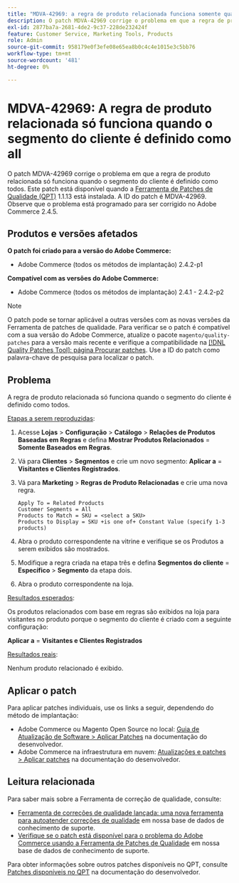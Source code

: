 ```yaml
---
title: "MDVA-42969: a regra de produto relacionada funciona somente quando o segmento do cliente é definido como all"
description: O patch MDVA-42969 corrige o problema em que a regra de produto relacionada só funciona quando o segmento do cliente é definido como todos. Este patch está disponível quando a [Ferramenta de correções de qualidade (QPT)](/help/announcements/adobe-commerce-announcements/magento-quality-patches-released-new-tool-to-self-serve-quality-patches.md) 1.1.13 está instalada. A ID do patch é MDVA-42969. Observe que o problema está programado para ser corrigido no Adobe Commerce 2.4.5.
exl-id: 2877ba7a-2681-4de2-9c37-228de232424f
feature: Customer Service, Marketing Tools, Products
role: Admin
source-git-commit: 958179e0f3efe08e65ea8b0c4c4e1015e3c5bb76
workflow-type: tm+mt
source-wordcount: '481'
ht-degree: 0%

---
```


# MDVA-42969: A regra de produto relacionada só funciona quando o segmento do cliente é definido como all

O patch MDVA-42969 corrige o problema em que a regra de produto relacionada só funciona quando o segmento do cliente é definido como todos. Este patch está disponível quando a [Ferramenta de Patches de Qualidade (QPT)](/help/announcements/adobe-commerce-announcements/magento-quality-patches-released-new-tool-to-self-serve-quality-patches.md) 1.1.13 está instalada. A ID do patch é MDVA-42969. Observe que o problema está programado para ser corrigido no Adobe Commerce 2.4.5.

## Produtos e versões afetados

**O patch foi criado para a versão do Adobe Commerce:**

* Adobe Commerce (todos os métodos de implantação) 2.4.2-p1

**Compatível com as versões do Adobe Commerce:**

* Adobe Commerce (todos os métodos de implantação) 2.4.1 - 2.4.2-p2

>[!NOTE]
>
>O patch pode se tornar aplicável a outras versões com as novas versões da Ferramenta de patches de qualidade. Para verificar se o patch é compatível com a sua versão do Adobe Commerce, atualize o pacote `magento/quality-patches` para a versão mais recente e verifique a compatibilidade na [[!DNL Quality Patches Tool]: página Procurar patches](https://devdocs.magento.com/quality-patches/tool.html#patch-grid). Use a ID do patch como palavra-chave de pesquisa para localizar o patch.

## Problema

A regra de produto relacionada só funciona quando o segmento do cliente é definido como todos.

<u>Etapas a serem reproduzidas</u>:

1. Acesse **Lojas** > **Configuração** > **Catálogo** > **Relações de Produtos Baseadas em Regras** e defina **Mostrar Produtos Relacionados** = **Somente Baseados em Regras**.
1. Vá para **Clientes** > **Segmentos** e crie um novo segmento: **Aplicar a** = **Visitantes e Clientes Registrados**.
1. Vá para **Marketing** > **Regras de Produto Relacionadas** e crie uma nova regra.

   ```code block
   Apply To = Related Products
   Customer Segments = All
   Products to Match = SKU = <select a SKU>
   Products to Display = SKU +is one of+ Constant Value (specify 1-3 products)
   ```

1. Abra o produto correspondente na vitrine e verifique se os Produtos a serem exibidos são mostrados.
1. Modifique a regra criada na etapa três e defina **Segmentos do cliente** = **Específico** > **Segmento** da etapa dois.
1. Abra o produto correspondente na loja.

<u>Resultados esperados</u>:

Os produtos relacionados com base em regras são exibidos na loja para visitantes no produto porque o segmento do cliente é criado com a seguinte configuração:

**Aplicar a** = **Visitantes e Clientes Registrados**

<u>Resultados reais</u>:

Nenhum produto relacionado é exibido.

## Aplicar o patch

Para aplicar patches individuais, use os links a seguir, dependendo do método de implantação:

* Adobe Commerce ou Magento Open Source no local: [Guia de Atualização de Software > Aplicar Patches](https://devdocs.magento.com/guides/v2.4/comp-mgr/patching/mqp.html) na documentação do desenvolvedor.
* Adobe Commerce na infraestrutura em nuvem: [Atualizações e patches > Aplicar patches](https://devdocs.magento.com/cloud/project/project-patch.html) na documentação do desenvolvedor.

## Leitura relacionada

Para saber mais sobre a Ferramenta de correção de qualidade, consulte:

* [Ferramenta de correções de qualidade lançada: uma nova ferramenta para autoatender correções de qualidade](/help/announcements/adobe-commerce-announcements/magento-quality-patches-released-new-tool-to-self-serve-quality-patches.md) em nossa base de dados de conhecimento de suporte.
* [Verifique se o patch está disponível para o problema do Adobe Commerce usando a Ferramenta de Patches de Qualidade](/help/support-tools/patches-available-in-qpt-tool/check-patch-for-magento-issue-with-magento-quality-patches.md) em nossa base de dados de conhecimento de suporte.

Para obter informações sobre outros patches disponíveis no QPT, consulte [Patches disponíveis no QPT](https://devdocs.magento.com/quality-patches/tool.html#patch-grid) na documentação do desenvolvedor.
